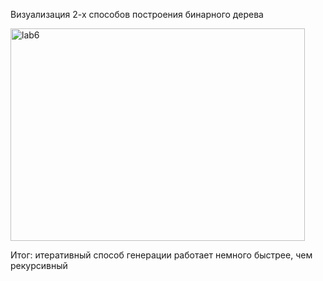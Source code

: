 Визуализация 2-х способов построения бинарного дерева

<img width="471" height="340" alt="lab6" src="https://github.com/user-attachments/assets/6499803c-291b-495d-a07e-3f7210c285ed" />

Итог: итеративный способ генерации работает немного быстрее, чем рекурсивный
